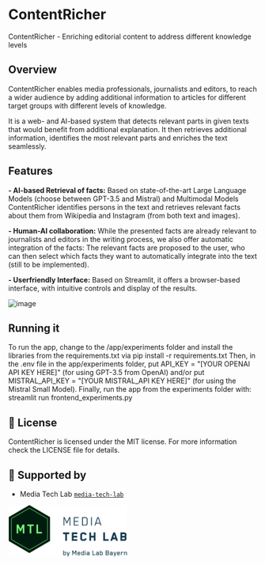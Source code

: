 # ContentRicher

ContentRicher - Enriching editorial content to address different knowledge levels

## Overview

ContentRicher enables media professionals, journalists and editors, to reach a wider audience by adding additional information to articles for different target groups with different levels of knowledge.

It is a web- and AI-based system that detects relevant parts in given texts that would benefit from additional explanation. It then retrieves additional information, identifies the most relevant parts and enriches the text seamlessly.

## Features
**- AI-based Retrieval of facts:** Based on state-of-the-art Large Language Models (choose between GPT-3.5 and Mistral) and Multimodal Models ContentRicher identifies persons in the text and retrieves relevant facts about them from Wikipedia and Instagram (from both text and images). 

**- Human-AI collaboration:** While the presented facts are already relevant to journalists and editors in the writing process, we also offer automatic integration of the facts: The relevant facts are proposed to the user, who can then select which facts they want to automatically integrate into the text (still to be implemented).

**- Userfriendly Interface:** Based on Streamlit, it offers a browser-based interface, with intuitive controls and display of the results.

![image](https://github.com/ContentRicher/contentricher/assets/9249319/2628c16d-3c75-48f6-9a19-698a83321b05)


## Running it

To run the app, change to the /app/experiments folder and install the libraries from the requirements.txt via 
pip install -r requirements.txt
Then, in the .env file in the app/experiments folder, put API_KEY = "[YOUR OPENAI API KEY HERE]" (for using GPT-3.5 from OpenAI) and/or put MISTRAL_API_KEY = "[YOUR MISTRAL_API KEY HERE]" (for using the Mistral Small Model).
Finally, run the app from the experiments folder with: 
streamlit run frontend_experiments.py
  
## 📘 License

ContentRicher is licensed under the MIT license. For more information check the LICENSE file for details.

## 🙏 Supported by

- Media Tech Lab [`media-tech-lab`](https://github.com/media-tech-lab)

<a href="https://www.media-lab.de/en/programs/media-tech-lab">
    <img src="https://raw.githubusercontent.com/media-tech-lab/.github/main/assets/mtl-powered-by.png" width="240" title="Media Tech Lab powered by logo">
</a>
